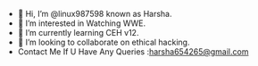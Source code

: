 - 👋 Hi, I’m @linux987598 known as Harsha.
- 👀 I’m interested in Watching WWE.
- 🌱 I’m currently learning CEH v12.
- 💞️ I’m looking to collaborate on ethical hacking.
- Contact Me If U Have Any Queries :harsha654265@gmail.com

<!---
linux987598/linux987598 is a ✨ special ✨ repository because its `README.md` (this file) appears on your GitHub profile.
You can click the Preview link to take a look at your changes.
--->
